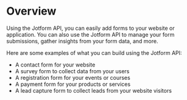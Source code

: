 # Overview

Using the Jotform API, you can easily add forms to your website or application.
You can also use the Jotform API to manage your form submissions, gather
insights from your form data, and more.

Here are some examples of what you can build using the Jotform API:

- A contact form for your website
- A survey form to collect data from your users
- A registration form for your events or courses
- A payment form for your products or services
- A lead capture form to collect leads from your website visitors

